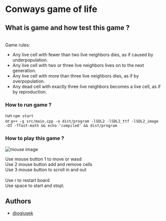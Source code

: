 # Conways game of life
## What is game and how test this game ?
\
Game rules:
- Any live cell with fewer than two live neighbors dies, as if caused by underpopulation.
- Any live cell with two or three live neighbors lives on to the next generation.
- Any live cell with more than three live neighbors dies, as if by overpopulation.
- Any dead cell with exactly three live neighbors becomes a live cell, as if by reproduction.

### How to run game ?

run `npm start`\
or `g++ -g src/main.cpp -o dist/program -lSDL2 -lSDL2_ttf -lSDL2_image -O3 -ffast-math && echo 'compiled' && dist/program`

### How to play this game ?

![mouse image](https://image.benq.com/is/image/benqco/1-1?$ResponsivePreset$)

Use mouse button 1 to move or wasd\
Use 2 mouse button add and remove cells\
Use 3 mouse button to scroll in and out\
\
Use r to restart board\
Use space to start and stop\

## Authors

- [@ogiusek](https://www.github.com/ogiusek)

